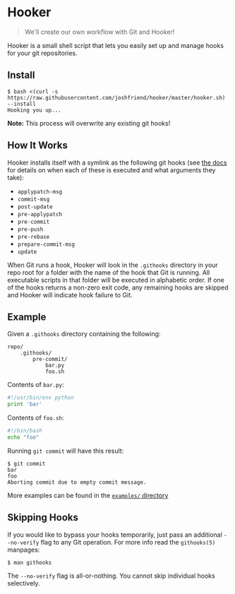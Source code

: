 # Hooker

> We'll create our own workflow with Git and Hooker!

Hooker is a small shell script that lets you easily set up and manage hooks for
your git repositories.

## Install

```
$ bash <(curl -s https://raw.githubusercontent.com/joshfriend/hooker/master/hooker.sh) --install
Hooking you up...
```

**Note:** This process will overwrite any existing git hooks!

## How It Works

Hooker installs itself with a symlink as the following git hooks (see
[the docs][githooks-docs] for details on when each of these is executed and
what arguments they take):

* `applypatch-msg`
* `commit-msg`
* `post-update`
* `pre-applypatch`
* `pre-commit`
* `pre-push`
* `pre-rebase`
* `prepare-commit-msg`
* `update`

When Git runs a hook, Hooker will look in the `.githooks` directory in your
repo root for a folder with the name of the hook that Git is running. All
executable scripts in that folder will be executed in alphabetic order. If one
of the hooks returns a non-zero exit code, any remaining hooks are skipped and
Hooker will indicate hook failure to Git.

## Example

Given a `.githooks` directory containing the following:

```
repo/
    .githooks/
        pre-commit/
            bar.py
            foo.sh
```

Contents of `bar.py`:

```python
#!/usr/bin/env python
print 'bar'
```

Contents of `foo.sh`:

```bash
#!/bin/bash
echo "foo"
```

Running `git commit` will have this result:

```
$ git commit
bar
foo
Aborting commit due to empty commit message.
```

More examples can be found in the [`examples/` directory][examples-dir]

## Skipping Hooks

If you would like to bypass your hooks temporarily, just pass an additional
`--no-verify` flag to any Git operation. For more info read the `githooks(5)`
manpages:

```
$ man githooks
```

The `--no-verify` flag is all-or-nothing. You cannot skip individual hooks
selectively.

[githooks-docs]: http://git-scm.com/docs/githooks
[examples-dir]: https://github.com/joshfriend/hooker/tree/master/examples
